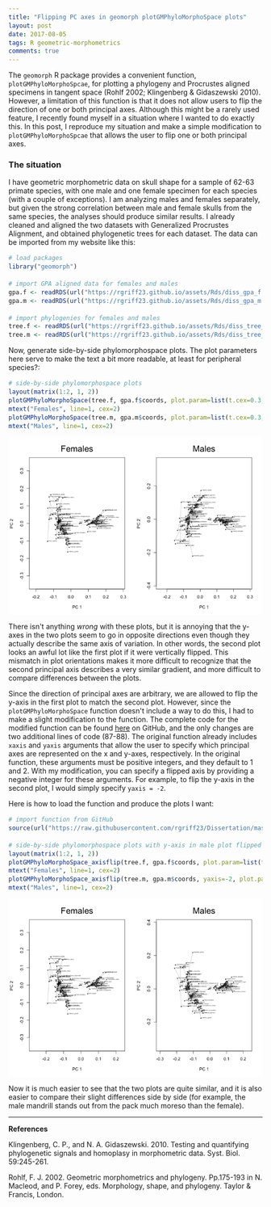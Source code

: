 ```yaml
---
title: "Flipping PC axes in geomorph plotGMPhyloMorphoSpace plots"
layout: post
date: 2017-08-05
tags: R geometric-morphometrics
comments: true
---
```




The `geomorph` R package provides a convenient function, `plotGMPhyloMorphoSpcae`, for plotting a phylogeny and Procrustes aligned specimens in tangent space (Rohlf 2002; Klingenberg & Gidaszewski 2010). However, a limitation of this function is that it does not allow users to flip the direction of one or both principal axes. Although this might be a rarely used feature, I recently found myself in a situation where I wanted to do exactly this. In this post, I reproduce my situation and make a simple modification to `plotGMPhyloMorphoSpcae` that allows the user to flip one or both principal axes.

### The situation

I have geometric morphometric data on skull shape for a sample of 62-63 primate species, with one male and one female specimen for each species (with a couple of exceptions). I am analyzing males and females separately, but given the strong correlation between male and female skulls from the same species, the analyses should produce similar results. I already cleaned and aligned the two datasets with Generalized Procrustes Alignment, and obtained phylogenetic trees for each dataset. The data can be imported from my website like this: 


```r
# load packages
library("geomorph")

# import GPA aligned data for females and males
gpa.f <- readRDS(url("https://rgriff23.github.io/assets/Rds/diss_gpa_f.Rds"))
gpa.m <- readRDS(url("https://rgriff23.github.io/assets/Rds/diss_gpa_m.Rds"))

# import phylogenies for females and males
tree.f <- readRDS(url("https://rgriff23.github.io/assets/Rds/diss_tree_f.Rds"))
tree.m <- readRDS(url("https://rgriff23.github.io/assets/Rds/diss_tree_m.Rds"))
```

Now, generate side-by-side phylomorphospace plots. The plot parameters here serve to make the text a bit more readable, at least for peripheral species?:


```r
# side-by-side phylomorphospace plots
layout(matrix(1:2, 1, 2))
plotGMPhyloMorphoSpace(tree.f, gpa.f$coords, plot.param=list(t.cex=0.3, n.cex=0.3, lwd=0.3, txt.cex=0.3))
mtext("Females", line=1, cex=2)
plotGMPhyloMorphoSpace(tree.m, gpa.m$coords, plot.param=list(t.cex=0.3, n.cex=0.3, lwd=0.3, txt.cex=0.3))
mtext("Males", line=1, cex=2)
```

<img src="/assets/Rfigs/post_2017-08_phylomorphospace-1.png" title="plot of chunk post_2017-08_phylomorphospace" alt="plot of chunk post_2017-08_phylomorphospace" style="display: block; margin: auto;" />

There isn't anything *wrong* with these plots, but it is annoying that the y-axes in the two plots seem to go in opposite directions even though they actually describe the same axis of variation. In other words, the second plot looks an awful lot like the first plot if it were vertically flipped. This mismatch in plot orientations makes it more difficult to recognize that the second principal axis describes a very similar gradient, and more difficult to compare differences between the plots. 

Since the direction of principal axes are arbitrary, we are allowed to flip the y-axis in the first plot to match the second plot. However, since the `plotGMPhyloMorphoSpace` function doesn't include a way to do this, I had to make a slight modification to the function. The complete code for the modified function can be found [here](https://github.com/rgriff23/Dissertation/blob/master/Chapter_5/R/plotGMPhyloMorphoSpace_axisflip.R) on GitHub, and the only changes are two additional lines of code (87-88). The original function already includes `xaxis` and `yaxis` arguments that allow the user to specify which principal axes are represented on the x and y-axes, respectively. In the original function, these arguments must be positive integers, and they default to 1 and 2. With my modification, you can specify a flipped axis by providing a negative integer for these arguments. For example, to flip the y-axis in the second plot, I would simply specify `yaxis = -2`.

Here is how to load the function and produce the plots I want:


```r
# import function from GitHub
source(url("https://raw.githubusercontent.com/rgriff23/Dissertation/master/Chapter_5/R/plotGMPhyloMorphoSpace_axisflip.R"))

# side-by-side phylomorphospace plots with y-axis in male plot flipped
layout(matrix(1:2, 1, 2))
plotGMPhyloMorphoSpace_axisflip(tree.f, gpa.f$coords, plot.param=list(t.cex=0.3, n.cex=0.3, lwd=0.3, txt.cex=0.3))
mtext("Females", line=1, cex=2)
plotGMPhyloMorphoSpace_axisflip(tree.m, gpa.m$coords, yaxis=-2, plot.param=list(t.cex=0.3, n.cex=0.3, lwd=0.3, txt.cex=0.3))
mtext("Males", line=1, cex=2)
```

<img src="/assets/Rfigs/post_2017-08_phylomorphospace_axisflip-1.png" title="plot of chunk post_2017-08_phylomorphospace_axisflip" alt="plot of chunk post_2017-08_phylomorphospace_axisflip" style="display: block; margin: auto;" />

Now it is much easier to see that the two plots are quite similar, and it is also easier to compare their slight differences side by side (for example, the male mandrill stands out from the pack much moreso than the female). 

___

**References**

Klingenberg, C. P., and N. A. Gidaszewski. 2010. Testing and quantifying phylogenetic signals and homoplasy in morphometric data. Syst. Biol. 59:245-261.

Rohlf, F. J. 2002. Geometric morphometrics and phylogeny. Pp.175-193 in N. Macleod, and P. Forey, eds. Morphology, shape, and phylogeny. Taylor & Francis, London.


